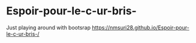 # Espoir-pour-le-c-ur-bris-
Just playing around with bootsrap
https://nmsuri28.github.io/Espoir-pour-le-c-ur-bris-/
